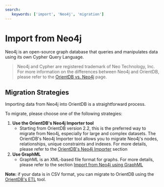 ```yaml
---
search:
   keywords: ['import', 'Neo4j', 'migration']
---
```


# Import from Neo4j

Neo4j is an open-source graph database that queries and manipulates data using its own Cypher Query Language.

>Neo4j and Cypher are registered trademark of Neo Technology, Inc. For more information on the differences between Neo4j and OrientDB, please refer to the [OrientDB vs. Neo4j](http://orientdb.com/orientdb-vs-neo4j/) page.


## Migration Strategies

Importing data from Neo4j into OrientDB is a straightforward process.

To migrate, please choose one of the following strategies:

1. **Use the OrientDB's Neo4j Importer tool**
	* Starting from OrientDB version 2.2, this is the preferred way to migrate from Neo4j, especially for large and complex datasets. The OrientDB's Neo4j Importer tool allows you to migrate Neo4j's nodes, relationships, unique constraints and indexes. For more details, please refer to the [OrientDB's Neo4j Importer](OrientDB-Neo4j-Importer.md) section	
1. **Use GraphML**
	* GraphML is an XML-based file format for graphs. For more details, please refer to the section [Import from Neo4j using GraphML](Import-from-Neo4j-using-GraphML.md)

**Note:** if your data is in CSV format, you can migrate to OrientDB using the [OrientDB's ETL](ETL-Introduction.md) tool.
	

